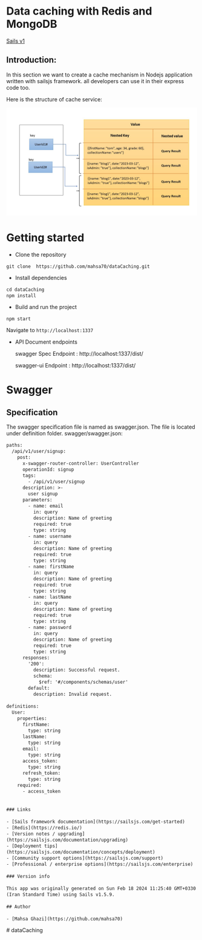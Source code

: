# Data caching with Redis and MongoDB


[Sails v1](https://sailsjs.com)

## Introduction:

In this section we want to create a cache mechanism in Nodejs application written with sailsjs framework.
all developers can use it in their express code too.

Here is the structure of cache service:

![My Image](cacheDB.jpg)

# Getting started

- Clone the repository

```
git clone  https://github.com/mahsa70/dataCaching.git
```

- Install dependencies

```
cd dataCaching
npm install
```

- Build and run the project

```
npm start
```

Navigate to `http://localhost:1337`

- API Document endpoints

  swagger Spec Endpoint : http://localhost:1337/dist/

  swagger-ui Endpoint : http://localhost:1337/dist/

# Swagger

## Specification

The swagger specification file is named as swagger.json. The file is located under definition folder.
swagger/swagger.json:

```
paths:
  /api/v1/user/signup:
    post:
      x-swagger-router-controller: UserController
      operationId: signup
      tags:
        - /api/v1/user/signup
      description: >-
        user signup
      parameters:
        - name: email
          in: query
          description: Name of greeting
          required: true
          type: string
        - name: username
          in: query
          description: Name of greeting
          required: true
          type: string
        - name: firstName
          in: query
          description: Name of greeting
          required: true
          type: string
        - name: lastName
          in: query
          description: Name of greeting
          required: true
          type: string
        - name: password
          in: query
          description: Name of greeting
          required: true
          type: string
      responses:
        '200':
          description: Successful request.
          schema:
            $ref: '#/components/schemas/user'
        default:
          description: Invalid request.

definitions:
  User:
    properties:
      firstName:
        type: string
      lastName:
        type: string
      email:
        type: string
      access_token:
        type: string
      refresh_token:
        type: string
    required:
      - access_token


### Links

- [Sails framework documentation](https://sailsjs.com/get-started)
- [Redis](https://redis.io/)
- [Version notes / upgrading](https://sailsjs.com/documentation/upgrading)
- [Deployment tips](https://sailsjs.com/documentation/concepts/deployment)
- [Community support options](https://sailsjs.com/support)
- [Professional / enterprise options](https://sailsjs.com/enterprise)

### Version info

This app was originally generated on Sun Feb 18 2024 11:25:40 GMT+0330 (Iran Standard Time) using Sails v1.5.9.

## Author

- [Mahsa Ghazi](https://github.com/mahsa70)
```

#   d a t a C a c h i n g 
 
 
